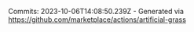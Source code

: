 Commits: 2023-10-06T14:08:50.239Z - Generated via https://github.com/marketplace/actions/artificial-grass
<br>
